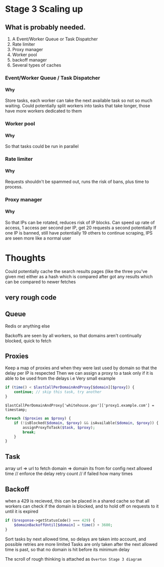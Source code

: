 # Stage 3 Scaling up

## What is probably needed.
1. A Event/Worker Queue or Task Dispatcher
2. Rate limiter
3. Proxy manager
4. Worker pool
5. backoff manager
6. Several types of caches


### Event/Worker Queue / Task Dispatcher
#### Why
Store tasks, each worker can take the next available task so not so much waiting. Could potentially split workers into tasks that take longer, those have more workers dedicated to them 

### Worker pool
#### Why
So that tasks could be run in parallel

### Rate limiter
#### Why
Requests shouldn't be spammed out, runs the risk of bans, plus time to process.

### Proxy manager
#### Why
So that IPs can be rotated, reduces risk of IP blocks. Can speed up rate of access, 1 access per second per IP, get 20 requests a second potentially
If one IP is banned, still have potentially 19 others to continue scraping, IPS are seen more like a normal user


# Thoughts
Could potentially cache the search results pages (like the three you've given me) either as a hash which is compared after got any results which can be compared to newer fetches


## very rough code

## Queue
Redis or anything else

Backoffs are seen by all workers, so that domains aren't continually blocked, quick to fetch

## Proxies
Keep a map of proxies and when they were last used by domain so that the delay per IP is respected
Then we can assign a proxy to a task only if it is able to be used from the delays
i.e
Very small example
```php
if (time() < $lastCallPerDomainAndProxy[$domain][$proxy]) {
    continue; // skip this task, try another
}
```
`$lastCallPerDomainAndProxy['whitehouse.gov']['proxy1.example.com'] = timestamp;`

```php
foreach ($proxies as $proxy) {
    if (!isBlocked($domain, $proxy) && isAvailable($domain, $proxy)) {
        assignProxyToTask($task, $proxy);
        break;
    }
}
```

## Task
array 
    url => url to fetch
    domain => domain its from for config
    next allowed time // enforce the delay
    retry count // if failed how many times



## Backoff
when a 429 is recieved, this can be placed in a shared cache so that all workers can check if the domain is blocked, and to hold off on requests to it until it is expired
```php
if ($response->getStatusCode() === 429) {
    $domainBackoffUntil[$domain] = time() + 3600;
}
```

Sort tasks by next allowed time, so delays are taken into account, and possible retries are more limited
Tasks are only taken after the next allowed time is past, so that no domain is hit before its minimum delay


The scroll of rough thinking is attached as `Overton Stage 3 diagram`